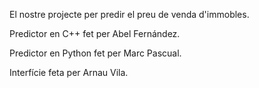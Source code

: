 El nostre projecte per predir el preu de venda d'immobles.

Predictor en C++ fet per Abel Fernández.

Predictor en Python fet per Marc Pascual.

Interfície feta per Arnau Vila.
